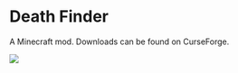 # Death Finder

A Minecraft mod. Downloads can be found on CurseForge.

![](https://i.imgur.com/cvFId49.png)